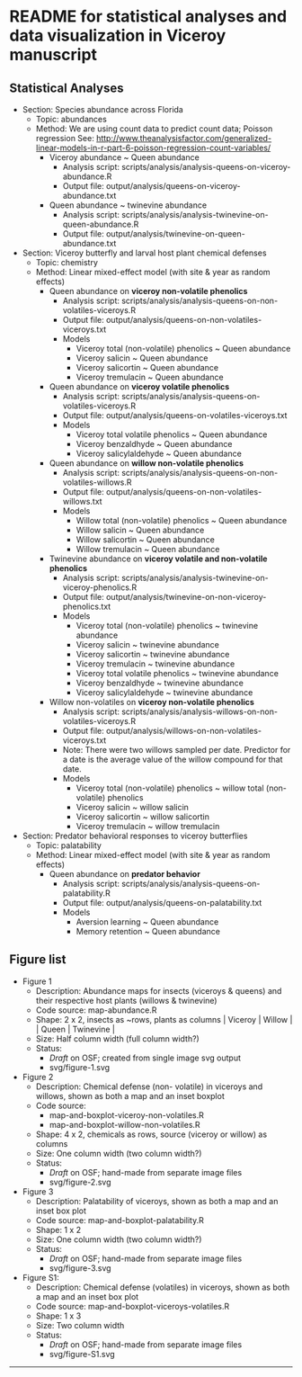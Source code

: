# README for statistical analyses and data visualization in Viceroy manuscript

## Statistical Analyses

+ Section: Species abundance across Florida
    + Topic: abundances
    + Method: We are using count data to predict count data; Poisson regression
    See: http://www.theanalysisfactor.com/generalized-linear-models-in-r-part-6-poisson-regression-count-variables/
        + Viceroy abundance ~ Queen abundance
            + Analysis script: scripts/analysis/analysis-queens-on-viceroy-abundance.R
            + Output file: output/analysis/queens-on-viceroy-abundance.txt
        + Queen abundance ~ twinevine abundance
            + Analysis script: scripts/analysis/analysis-twinevine-on-queen-abundance.R
            + Output file: output/analysis/twinevine-on-queen-abundance.txt
+ Section: Viceroy butterfly and larval host plant chemical defenses
    + Topic: chemistry
    + Method: Linear mixed-effect model (with site & year as random effects)
        + Queen abundance on **viceroy non-volatile phenolics**
            + Analysis script: scripts/analysis/analysis-queens-on-non-volatiles-viceroys.R
            + Output file: output/analysis/queens-on-non-volatiles-viceroys.txt
            + Models
                + Viceroy total (non-volatile) phenolics ~ Queen abundance
                + Viceroy salicin ~ Queen abundance
                + Viceroy salicortin ~ Queen abundance
                + Viceroy tremulacin ~ Queen abundance
        + Queen abundance on **viceroy volatile phenolics**
            + Analysis script: scripts/analysis/analysis-queens-on-volatiles-viceroys.R
            + Output file: output/analysis/queens-on-volatiles-viceroys.txt
            + Models
                + Viceroy total volatile phenolics ~ Queen abundance
                + Viceroy benzaldhyde ~ Queen abundance
                + Viceroy salicylaldehyde ~ Queen abundance
        + Queen abundance on **willow non-volatile phenolics**
            + Analysis script: scripts/analysis/analysis-queens-on-non-volatiles-willows.R
            + Output file: output/analysis/queens-on-non-volatiles-willows.txt
            + Models
                + Willow total (non-volatile) phenolics ~ Queen abundance
                + Willow salicin ~ Queen abundance
                + Willow salicortin ~ Queen abundance
                + Willow tremulacin ~ Queen abundance
        + Twinevine abundance on **viceroy volatile and non-volatile phenolics**
            + Analysis script: scripts/analysis/analysis-twinevine-on-viceroy-phenolics.R
            + Output file: output/analysis/twinevine-on-non-viceroy-phenolics.txt
            + Models
                + Viceroy total (non-volatile) phenolics ~ twinevine abundance
                + Viceroy salicin ~ twinevine abundance
                + Viceroy salicortin ~ twinevine abundance
                + Viceroy tremulacin ~ twinevine abundance
                + Viceroy total volatile phenolics ~ twinevine abundance
                + Viceroy benzaldhyde ~ twinevine abundance
                + Viceroy salicylaldehyde ~ twinevine abundance
        + Willow non-volatiles on **viceroy non-volatile phenolics**
            + Analysis script: scripts/analysis/analysis-willows-on-non-volatiles-viceroys.R
            + Output file: output/analysis/willows-on-non-volatiles-viceroys.txt
            + Note: There were two willows sampled per date. Predictor for a date is the 
            average value of the willow compound for that date.
            + Models
                + Viceroy total (non-volatile) phenolics ~ willow total (non-volatile) phenolics
                + Viceroy salicin ~ willow salicin
                + Viceroy salicortin ~ willow salicortin
                + Viceroy tremulacin ~ willow tremulacin
+ Section: Predator behavioral responses to viceroy butterflies
    + Topic: palatability
    + Method: Linear mixed-effect model (with site & year as random effects)
        + Queen abundance on **predator behavior**
            + Analysis script: scripts/analysis/analysis-queens-on-palatability.R
            + Output file: output/analysis/queens-on-palatability.txt
            + Models
                + Aversion learning ~ Queen abundance
                + Memory retention ~ Queen abundance

## Figure list

+ Figure 1
    + Description: Abundance maps for insects (viceroys & queens) and their 
    respective host plants (willows & twinevine)
    + Code source: map-abundance.R
    + Shape: 2 x 2, insects as ~rows, plants as columns
        | Viceroy | Willow    |
        | Queen   | Twinevine |
    + Size: Half column width (full column width?)
    + Status: 
        + _Draft_ on OSF; created from single image svg output
        + svg/figure-1.svg
+ Figure 2
    + Description: Chemical defense (non- volatile) in viceroys and willows, 
    shown as both a map and an inset boxplot
    + Code source:
        + map-and-boxplot-viceroy-non-volatiles.R
        + map-and-boxplot-willow-non-volatiles.R
    + Shape: 4 x 2, chemicals as rows, source (viceroy or willow) as columns
    + Size: One column width (two column width?)
    + Status:
        + _Draft_ on OSF; hand-made from separate image files
        + svg/figure-2.svg
+ Figure 3
    + Description: Palatability of viceroys, shown as both a map and an inset 
    box plot
    + Code source: map-and-boxplot-palatability.R
    + Shape: 1 x 2
    + Size: One column width (two column width?)
    + Status:
        + _Draft_ on OSF; hand-made from separate image files
        + svg/figure-3.svg
+ Figure S1:
    + Description: Chemical defense (volatiles) in viceroys, shown as both a 
    map and an inset box plot
    + Code source: map-and-boxplot-viceroys-volatiles.R
    + Shape: 1 x 3
    + Size: Two column width
    + Status:
        + _Draft_ on OSF; hand-made from separate image files
        + svg/figure-S1.svg

--------------------------------------------------------------------------------
